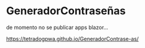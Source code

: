 # GeneradorContraseñas

de momento no se publicar apps blazor...

https://tetradogpwa.github.io/GeneradorContrase-as/
